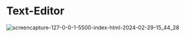 # Text-Editor
![screencapture-127-0-0-1-5500-index-html-2024-02-29-15_44_28](https://github.com/savan-patel-33/Text-Editor/assets/144118183/7f2958a1-d6c2-4e36-b58c-8474f87b5adc)
